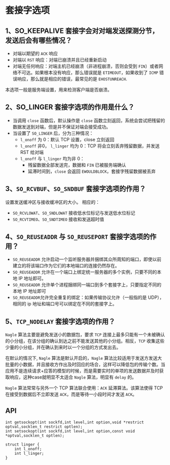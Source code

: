 # 套接字选项

## 1、SO_KEEPALIVE 套接字会对对端发送探测分节，发送后会有哪些情况？

- 对端以期望的 `ACK` 响应
- 对端以 `RST` 响应：对端已崩溃并且已经重新启动
- 对端无任何响应：对端主机已经崩溃（非进程崩溃，否则会受到 `FIN`）或者网络不可达。如果根本没有响应，那么错误就是 `ETIMEOUT`，如果收到了 `ICMP` 错误响应，那么就是相应的错误，最常见的是 `EHOSTUNREACH`.

本选项一般是服务端设置，用来检测客户端是否崩溃。

## 2、SO_LINGER 套接字选项的作用是什么？

- 当调用 `close` 函数后，默认操作是 `close` 函数立刻返回，系统会尝试把残留的数据发送到对端，但是并不保证对端会接受成功。
- 当设置了 `SO_LINGER` 后，分为三种情况：
    - `l_onoff` 为 0：默认 TCP 设置，close 立刻返回
    - `l_onoff` 非0， `l_linger` 均为 0：TCP 将会立刻丢弃残留数据，并发送 RST 给对端
    - `l_onoff` 与 `l_linger` 均为非 0：
        - 残留数据全部发送完，数据和 `FIN` 已被服务端确认
        - 延滞时间到，`close` 会返回 `EWOULDBLOCK`，套接字残留数据被丢弃

## 3、`SO_RCVBUF`、`SO_SNDBUF` 套接字选项的作用？

设置发送缓冲区与接收缓冲区的大小。
相应的：

- `SO_RCVLOWAT`、`SO_SNDLOWAT` 接收低水位标记与发送低水位标记
- `SO_RCVTIMEO`、`SO_SNDTIMEO` 接收和发送超时值

## 4、`SO_REUSEADDR` 与 `SO_REUSEPORT` 套接字选项的作用？

- `SO_REUSEADDR` 允许启动一个监听服务器并捆绑其众所周知的端口，即使以前建立的将该端口作为它们的本地端口的连接仍然存在。
- `SO_REUSEADDR` 允许在一个端口上绑定统一服务器的多个实例，只要不同的本地 IP 地址即可。
- `SO_REUSEADDR` 允许单个进程捆绑同一端口到多个套接字上，只要指定不同的本地 IP 地址即可
- `SO_REUSEADDR`允许完全重复的绑定：如果传输协议允许（一般指的是 UDP），相同的 ip 地址和端口号可以绑定在不同的套接字上。

## 5、`TCP_NODELAY` 套接字选项的作用？

`Nagle` 算法主要是避免发送小的数据包，要求 `TCP` 连接上最多只能有一个未被确认的小分组，在该分组的确认到达之前不能发送其他的小分组。相反，`TCP` 收集这些少量的小分组，并在确认到来时以一个分组的方式发出去。

在默认的情况下, `Nagle` 算法是默认开启的，`Nagle` 算法比较适用于发送方发送大批量的小数据，并且接收方作出及时回应的场合，这样可以降低包的传输个数。当应用不是连续请求+应答的模型的时候，而是需要实时的单项的发送数据并及时获取响应，这种case就明显不太适合 `Nagle` 算法，明显有 `delay` 的。

`Nagle` 算法常常与另外一个 TCP 算法联合使用：`ACK` 延滞算法。该算法使得 TCP 在接受到数据后不立即发送 `ACK`，而是等待一小段时间才发送 `ACK`。






## API

```
int getsockopt(int sockfd,int level,int option,void *restrict optval,socklen_t restrict optlen);
int setsockopt(int sockfd,int level,int option,const void *optval,socklen_t optlen);

struct linger {
    int l_onoff;
    int l_linger;
}
```